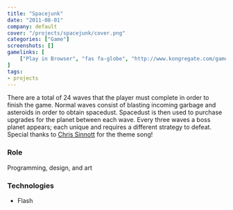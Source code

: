 ```yaml
---
title: "Spacejunk"
date: "2011-08-01"
company: default
cover: "/projects/spacejunk/cover.png"
categories: ["Game"]
screenshots: []
gamelinks: [
    ["Play in Browser", "fas fa-globe", "http://www.kongregate.com/games/alexlarioza/space-junk"],
]
tags:
- projects
---
```


There are a total of 24 waves that the player must complete in order to finish the game. Normal waves consist of blasting incoming garbage and asteroids in order to obtain spacedust. Spacedust is then used to purchase upgrades for the planet between each wave. Every three waves a boss planet appears; each unique and requires a different strategy to defeat. Special thanks to [Chris Sinnott](http://www.sinnottsoundworks.com/) for the theme song!

### Role
Programming, design, and art

### Technologies
* Flash